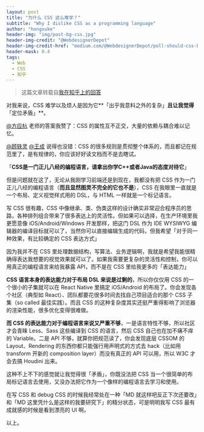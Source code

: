 ```yaml
---
layout: post
title: "为什么 CSS 这么难学？"
subtitle: "Why I dislike CSS as a programming language"
author: "hongxuke"
header-img: "img/post-bg-css.jpg"
header-img-credit: "@WebdesignerDepot"
header-img-credit-href: "medium.com/@WebdesignerDepot/poll-should-css-become-more-like-a-programming-language-c74eb26a4270"
header-mask: 0.4
tags:
  - Web
  - CSS
  - 知乎
---
```


> 这篇文章转载自[我在知乎上的回答](https://www.zhihu.com/question/66167982/answer/240434582)

对我来说，CSS 难学以及烦人是因为它**「出乎我意料之外的复杂」**且让我觉得**「定位矛盾」**。

[@方应杭](//www.zhihu.com/people/b90c7eb6d3d5a4e2ce453dd8ad377672) 老师的答案我赞了：CSS 的属性互不正交，大量的依赖与耦合难以记忆。

[@顾轶灵](//www.zhihu.com/people/596c0a5fdd9b36cea06bac348d418824) [@王成](//www.zhihu.com/people/c02ec74a44ee4a6784d002c33e293652) 说得也没错：CSS 的很多规则是贯彻整个体系的，而且都记在规范里了，是有规律的，你应该好好读文档而不是去瞎试。


「**CSS是一门正儿八经的编程语言，请拿出你学C++或者Java的态度对待它**」

但是问题就在这了，无论从我刚学习前端还是到现在，我都没有把 CSS 作为一门正儿八经的编程语言（**而且显然图灵不完全的它也不是**），CSS 在我眼里一直就是一个布局、定义视觉样式用的 DSL，与 HTML 一样就是一个标记语言。

写 CSS 很有趣，CSS 中像继承、类、伪类这样的设计确实非常迎合程序员的思路，各种排列组合带来了很多表达上的灵活性。但如果可以选择，在生产环境里我更愿意像 iOS/Android/Windows 开发那样，把这门 DSL 作为 IDE WYSIWYG 编辑器的编译目标就可以了，当然你可以直接编辑生成的代码，但我希望「对于同一种效果，有比较确定的 CSS 表达方式」

因为我并不在 CSS 里处理数据结构，写算法、业务逻辑啊，我就是希望我能很精确得表达我想要的视觉效果就可以了。如果我需要更复杂的灵活性和控制，你可以用真正的编程语言来给我暴露 API，而不是在 CSS 里给我更多的「表达能力」


**CSS 语言本身的表达能力对于布局 DSL 来说是过剩的**，所以你仅仅用 CSS 的一个很小的子集就可以在 React Native 里搞定 iOS/Android 的布局了。你会发现各个社区（典型如 React）、团队都要花很多时间去找自己项目适合的那个 CSS 子集（so called 最佳实践）。而且 CSS 的这种复杂度其实还挺严重得影响了浏览器的渲染性能，很多优化变得很难做。

**而 CSS 的表达能力对于编程语言来说又严重不够**，一是语言特性不够，所以社区才会青睐 Less、Sass 这些编译到 CSS 的语言，然后 CSS 自己也在加不痛不痒的 Variable。二是 API 不够，就算你把规范读了，你会发现底层 CSSOM 的 Layout、Rendering 的东西你都只能强行用声明式的方式去 hack（比如用 transform 开新的 composition layer）而没有真正的 API 可以用，所以 W3C 才会去搞 Houdini 出来。

这种不上不下的感觉就让我觉得很「矛盾」，你既没法把 CSS 当一个很简单的布局标记语言去使用，又没办法把它作为一个像样的编程语言去学习和使用。


在写 CSS 和 debug CSS 的时候我经常处在一种「MD 就这样吧反正下次还要改」和「MD 这里凭什么是这样的我要研究下」的精分状态，可是明明我写 CSS 最有成就感的时候是看到漂亮的 UI 啊。

以上。
